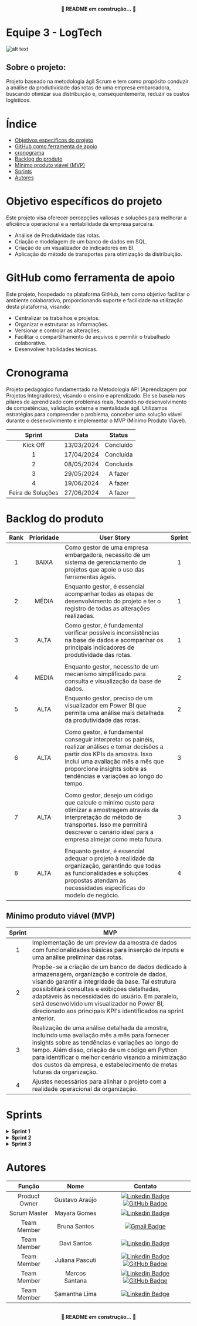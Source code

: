 <h4 align="center">
🚧 README em construção... 🚧
</h4>

# Equipe 3 - LogTech

![alt text](https://www.canva.com/design/DAGEjYs3xuc/0gpukwJjgjxVpJu1D3-cLQ/view)

## Sobre o projeto:

Projeto baseado na metodologia ágil Scrum e tem como propósito conduzir a análise da produtividade das rotas de uma empresa embarcadora, buscando otimizar sua distribuição e, consequentemente, reduzir os custos logísticos.

# Índice
* [Objetivos específicos do projeto](#objetivo-específicos-do-projeto)
* [GitHub como ferramenta de apoio](#github-como-ferramenta-de-apoio)
* [cronograma](#cronograma)
* [Backlog do produto](#backlog-do-produto)
* [Mínimo produto viável (MVP)](#mínimo-produto-viável-mvp)
* [Sprints](#sprints)
* [Autores](#autores)

##

# Objetivo específicos do projeto

Este projeto visa oferecer percepções valiosas e soluções para melhorar a eficiência operacional e a rentabilidade da empresa parceira.

- Análise de Produtividade das rotas.
- Criação e modelagem de um banco de dados em SQL.
- Criação de um visualizador de indicadores em BI.
- Aplicação do método de transportes para otimização da distribuição.

# GitHub como ferramenta de apoio

Este projeto, hospedado na plataforma GitHub, tem como objetivo facilitar o ambiente colaborativo, proporcionando suporte e facilidade na utilização desta plataforma, visando:

- Centralizar os trabalhos e projetos.
- Organizar e estruturar as informações.
- Versionar e controlar as alterações.
- Facilitar o compartilhamento de arquivos e permitir o trabalhado colaborativo.
- Desenvolver habilidades técnicas.

# Cronograma

Projeto pedagógico fundamentado na Metodologia API (Aprendizagem por Projetos Integradores), visando o ensino e aprendizado. Ele se baseia nos pilares de aprendizado com problemas reais, focando no desenvolvimento de competências, validação externa e mentalidade ágil. Utilizamos estratégias para compreender o problema, conceber uma solução viável durante o desenvolvimento e implementar o MVP (Mínimo Produto Viável).

<div align="center">

|      Sprint        |     Data      |     Status     |
|:------------------:|:-------------:|:--------------:|
|     Kick Off       |  13/03/2024   |   Concluído    |
|         1          |  17/04/2024   |   Concluída    |
|         2          |  08/05/2024   | Concluída  |
|         3          |  29/05/2024   |    A fazer     |
|         4          |  19/06/2024   |    A fazer     |
| Feira de Soluções |  27/06/2024   |    A fazer     |

</div>


# Backlog do produto

<div align="center">
  
| Rank | Prioridade | User Story                                                                                                                                                                                               | Sprint |
|:----:|:----------:|----------------------------------------------------------------------------------------------------------------------------------------------------------------------------------------------------------|:------:|
|   1  |    BAIXA   | Como gestor de uma empresa embargadora, necessito de um sistema de gerenciamento de projetos que apoie o uso das ferramentas ágeis.                                                                    |   1    |
|   2  |    MÉDIA   | Enquanto gestor, é essencial acompanhar todas as etapas de desenvolvimento do projeto e ter o registro de todas as alterações realizadas.                                                             |   1    |
|   3  |    ALTA    | Como gestor, é fundamental verificar possíveis inconsistências na base de dados e acompanhar os principais indicadores de produtividade das rotas.                                                     |   1    |
|      |            |                                                                                                                                                                                                          |        |
|   4  |    MÉDIA   | Enquanto gestor, necessito de um mecanismo simplificado para consulta e visualização da base de dados.                                                                                               |   2    |
|   5  |    ALTA    | Enquanto gestor, preciso de um visualizador em Power BI que permita uma análise mais detalhada da produtividade das rotas.                                                                            |   2    |
|      |            |                                                                                                                                                                                                          |        |
|   6  |    ALTA    | Como gestor, é fundamental conseguir interpretar os painéis, realizar análises e tomar decisões a partir dos KPIs da amostra. Isso inclui uma avaliação mês a mês que proporcione insights sobre as tendências e variações ao longo do tempo. |   3    |
|      |            |                                                                                                                                                                                                          |        |
|   7  |    ALTA    | Como gestor, desejo um código que calcule o mínimo custo para otimizar a amostragem através da interpretação do método de transportes. Isso me permitirá descrever o cenário ideal para a empresa almejar como meta futura.                                    |   3    |
|      |            |                                                                                                                                                                                                          |        |
|   8  |    ALTA    | Enquanto gestor, é essencial adequar o projeto à realidade da organização, garantindo que todas as funcionalidades e soluções propostas atendam às necessidades específicas do modelo de negócio. |   4    |

</div>

## Mínimo produto viável (MVP)

| Sprint | MVP |
|:------:|---|
|   1    | Implementação de um preview da amostra de dados com funcionalidades básicas para inserção de inputs e uma análise preliminar das rotas. |
|   2    | Propõe-se a criação de um banco de dados dedicado à armazenagem, organização e controle de dados, visando garantir a integridade da base. Tal estrutura possibilitará consultas e exibições detalhadas, adaptáveis às necessidades do usuário. Em paralelo, será desenvolvido um visualizador no Power BI, direcionado aos principais  KPI's identificados na sprint anterior. |
|   3    | Realização de uma análise detalhada da amostra, incluindo uma avaliação mês a mês para fornecer insights sobre as tendências e variações ao longo do tempo. Além disso, criação de um código em Python para identificar o melhor cenário visando a minimização dos custos da empresa, e estabelecimento de metas futuras da organização. |
|   4    | Ajustes necessários para alinhar o projeto com a realidade operacional da organização.  |

# Sprints

<details> 
<summary><b>Sprint 1</b></summary> 

## [Documentação](https://github.com/Gustavorma/LogTech/blob/main/Sprint%201.pdf)

### Vídeo MVP da sprint
[Vídeo MVP](https://user-images.githubusercontent.com/164095128/325018521-0d1cad8c-299e-41eb-a9c3-5f6f86f8ad12.mp4?jwt=eyJhbGciOiJIUzI1NiIsInR5cCI6IkpXVCJ9.eyJpc3MiOiJnaXRodWIuY29tIiwiYXVkIjoicmF3LmdpdGh1YnVzZXJjb250ZW50LmNvbSIsImtleSI6ImtleTUiLCJleHAiOjE3MTM5MTQ1OTksIm5iZiI6MTcxMzkxNDI5OSwicGF0aCI6Ii8xNjQwOTUxMjgvMzI1MDE4NTIxLTBkMWNhZDhjLTI5OWUtNDFlYi1hOWMzLTVmNmY4NmY4YWQxMi5tcDQ_WC1BbXotQWxnb3JpdGhtPUFXUzQtSE1BQy1TSEEyNTYmWC1BbXotQ3JlZGVudGlhbD1BS0lBVkNPRFlMU0E1M1BRSzRaQSUyRjIwMjQwNDIzJTJGdXMtZWFzdC0xJTJGczMlMkZhd3M0X3JlcXVlc3QmWC1BbXotRGF0ZT0yMDI0MDQyM1QyMzE4MTlaJlgtQW16LUV4cGlyZXM9MzAwJlgtQW16LVNpZ25hdHVyZT1jNjEyYjlkYTgzZTBlYTg2MzRjMmY5ZTMxYWVmODQ0ZWNiNDExMGJlM2QwMzczN2YwZWZhOWJhMWJiMzZjZDg4JlgtQW16LVNpZ25lZEhlYWRlcnM9aG9zdCZhY3Rvcl9pZD0wJmtleV9pZD0wJnJlcG9faWQ9MCJ9.QaOlip-Q3vVfAV8x8dPumvoXnEpjsgitMFL67_O_FoM)

### Tecnologias utilizadas
- GitHub
- Jira Software
- Slack
- Microsoft Excel

</details>



<details> 
<summary><b>Sprint 2</b></summary> 

## [Documentação](https://github.com/Gustavorma/LogTech/blob/main/Sprint%202.pdf)

### MVP - MySQL Workbench
[![MVP - MySQL Workbench](https://img.youtube.com/vi/A8ZQTqM3H4M/0.jpg)](https://www.youtube.com/watch?v=A8ZQTqM3H4M)

### [Code SQL](https://github.com/Gustavorma/LogTech/blob/main/sprint2.sql)

### MVP - Power BI
[![MVP - Power BI](https://img.youtube.com/vi/6xjPJXePeTE/0.jpg)](https://www.youtube.com/watch?v=6xjPJXePeTE)




### Tecnologias utilizadas
- GitHub
- Jira Software
- Slack
- Microsoft Excel
- MySQL Workbench
- Power BI

</details>


<details> 
<summary><b>Sprint 3</b></summary> 

## [Documentação]([https://github.com/Gustavorma/LogTech/blob/main/Sprint%202.pdf](https://github.com/Gustavorma/LogTech/blob/main/Sprint%203.pdf)

### Tecnologias utilizadas
- GitHub
- Jira Software
- Slack
- Microsoft Excel
- MySQL Workbench
- Power BI
- Python

</details>

# Autores

| Função         | Nome              | Contato                                                                                                                                                             |
|:--------------:|:-----------------:|:-------------------------------------------------------------------------------------------------------------------------------------------------------------------:|
| Product Owner  | Gustavo Araújo    | [![Linkedin Badge](https://img.shields.io/badge/Linkedin-blue?style=flat-square&logo=Linkedin&logoColor=white)](https://www.linkedin.com/in/gustavorma/) [![GitHub Badge](https://img.shields.io/badge/GitHub-181717?style=flat-square&logo=github&logoColor=white)](https://github.com/Gustavorma/Gustavo_profile) |
| Scrum Master   | Mayara Gomes      | [![Linkedin Badge](https://img.shields.io/badge/Linkedin-blue?style=flat-square&logo=Linkedin&logoColor=white)](https://www.linkedin.com/in/mayara-carolina-da-costa-gomes-24937368/) |
| Team Member    | Bruna Santos      | [![Gmail Badge](https://img.shields.io/badge/Gmail-D14836?style=flat-square&logo=gmail&logoColor=white)](mailto:bruna.santos154@fatec.sp.gov.br) |
| Team Member    | Davi Santos       | [![Linkedin Badge](https://img.shields.io/badge/Linkedin-blue?style=flat-square&logo=Linkedin&logoColor=white)](https://www.linkedin.com/in/davi-santos-57458120b/) |
| Team Member    | Juliana Pascuti    | [![Linkedin Badge](https://img.shields.io/badge/Linkedin-blue?style=flat-square&logo=Linkedin&logoColor=white)](https://www.linkedin.com/in/juliana-pascuti-6839ab202/) [![GitHub Badge](https://img.shields.io/badge/GitHub-181717?style=flat-square&logo=github&logoColor=white)](https://github.com/JulianaPascuti) |
| Team Member    | Marcos Santana    | [![Linkedin Badge](https://img.shields.io/badge/Linkedin-blue?style=flat-square&logo=Linkedin&logoColor=white)](https://www.linkedin.com/in/marcos-camargo-9ba097226) [![GitHub Badge](https://img.shields.io/badge/GitHub-181717?style=flat-square&logo=github&logoColor=white)](https://github.com/Marvinc4)
| Team Member    | Samantha Lima     | [![Linkedin Badge](https://img.shields.io/badge/Linkedin-blue?style=flat-square&logo=Linkedin&logoColor=white)](https://www.linkedin.com/in/samantha-lima-564b46261//) |


##

<h4 align="center">
🚧 README em construção... 🚧
</h4>
